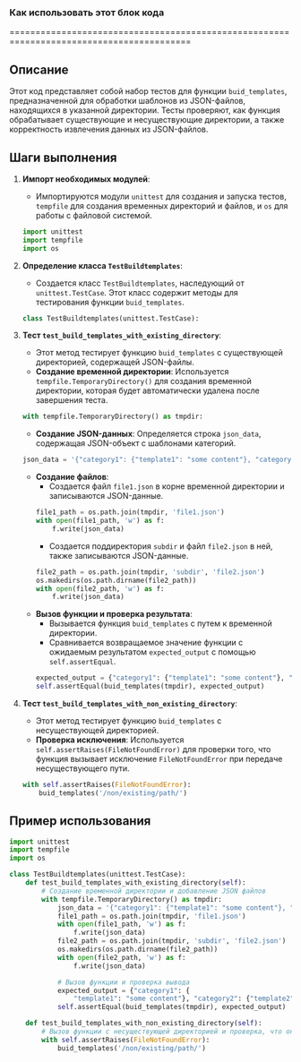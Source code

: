 ### Как использовать этот блок кода
=========================================================================================

Описание
-------------------------
Этот код представляет собой набор тестов для функции `buid_templates`, предназначенной для обработки шаблонов из JSON-файлов, находящихся в указанной директории. Тесты проверяют, как функция обрабатывает существующие и несуществующие директории, а также корректность извлечения данных из JSON-файлов.

Шаги выполнения
-------------------------
1. **Импорт необходимых модулей**:
   - Импортируются модули `unittest` для создания и запуска тестов, `tempfile` для создания временных директорий и файлов, и `os` для работы с файловой системой.
   ```python
   import unittest
   import tempfile
   import os
   ```

2. **Определение класса `TestBuildtemplates`**:
   - Создается класс `TestBuildtemplates`, наследующий от `unittest.TestCase`. Этот класс содержит методы для тестирования функции `buid_templates`.
   ```python
   class TestBuildtemplates(unittest.TestCase):
   ```

3. **Тест `test_build_templates_with_existing_directory`**:
   - Этот метод тестирует функцию `buid_templates` с существующей директорией, содержащей JSON-файлы.
   - **Создание временной директории**: Используется `tempfile.TemporaryDirectory()` для создания временной директории, которая будет автоматически удалена после завершения теста.
   ```python
   with tempfile.TemporaryDirectory() as tmpdir:
   ```
   - **Создание JSON-данных**: Определяется строка `json_data`, содержащая JSON-объект с шаблонами категорий.
   ```python
   json_data = '{"category1": {"template1": "some content"}, "category2": {"template2": "some content"}}'
   ```
   - **Создание файлов**:
     - Создается файл `file1.json` в корне временной директории и записываются JSON-данные.
     ```python
     file1_path = os.path.join(tmpdir, 'file1.json')
     with open(file1_path, 'w') as f:
         f.write(json_data)
     ```
     - Создается поддиректория `subdir` и файл `file2.json` в ней, также записываются JSON-данные.
     ```python
     file2_path = os.path.join(tmpdir, 'subdir', 'file2.json')
     os.makedirs(os.path.dirname(file2_path))
     with open(file2_path, 'w') as f:
         f.write(json_data)
     ```
   - **Вызов функции и проверка результата**:
     - Вызывается функция `buid_templates` с путем к временной директории.
     - Сравнивается возвращаемое значение функции с ожидаемым результатом `expected_output` с помощью `self.assertEqual`.
     ```python
     expected_output = {"category1": {"template1": "some content"}, "category2": {"template2": "some content"}}
     self.assertEqual(buid_templates(tmpdir), expected_output)
     ```

4. **Тест `test_build_templates_with_non_existing_directory`**:
   - Этот метод тестирует функцию `buid_templates` с несуществующей директорией.
   - **Проверка исключения**: Используется `self.assertRaises(FileNotFoundError)` для проверки того, что функция вызывает исключение `FileNotFoundError` при передаче несуществующего пути.
   ```python
   with self.assertRaises(FileNotFoundError):
       buid_templates('/non/existing/path/')
   ```

Пример использования
-------------------------

```python
import unittest
import tempfile
import os

class TestBuildtemplates(unittest.TestCase):
    def test_build_templates_with_existing_directory(self):
        # Создание временной директории и добавление JSON файлов
        with tempfile.TemporaryDirectory() as tmpdir:
            json_data = '{"category1": {"template1": "some content"}, "category2": {"template2": "some content"}}'
            file1_path = os.path.join(tmpdir, 'file1.json')
            with open(file1_path, 'w') as f:
                f.write(json_data)
            file2_path = os.path.join(tmpdir, 'subdir', 'file2.json')
            os.makedirs(os.path.dirname(file2_path))
            with open(file2_path, 'w') as f:
                f.write(json_data)

            # Вызов функции и проверка вывода
            expected_output = {"category1": {
                "template1": "some content"}, "category2": {"template2": "some content"}}
            self.assertEqual(buid_templates(tmpdir), expected_output)

    def test_build_templates_with_non_existing_directory(self):
        # Вызов функции с несуществующей директорией и проверка, что она вызывает исключение
        with self.assertRaises(FileNotFoundError):
            buid_templates('/non/existing/path/')